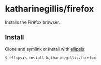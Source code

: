 # katharinegillis/firefox
Installs the Firefox browser.

## Install
Clone and symlink or install with [ellipsis][ellipsis]:

```
$ ellipsis install katharinegillis/firefox
```

[ellipsis]: http://ellipsis.sh
